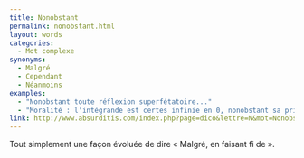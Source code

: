```yaml
---
title: Nonobstant
permalink: nonobstant.html
layout: words
categories:
  - Mot complexe
synonyms:
  - Malgré
  - Cependant
  - Néanmoins
examples:
  - "Nonobstant toute réflexion superfétatoire..."
  - "Moralité : l'intégrande est certes infinie en 0, nonobstant sa primitiveest finie en 0."
link: http://www.absurditis.com/index.php?page=dico&lettre=N&mot=Nonobstant
---
```


Tout simplement une façon évoluée de dire « Malgré, en faisant fi de ».
